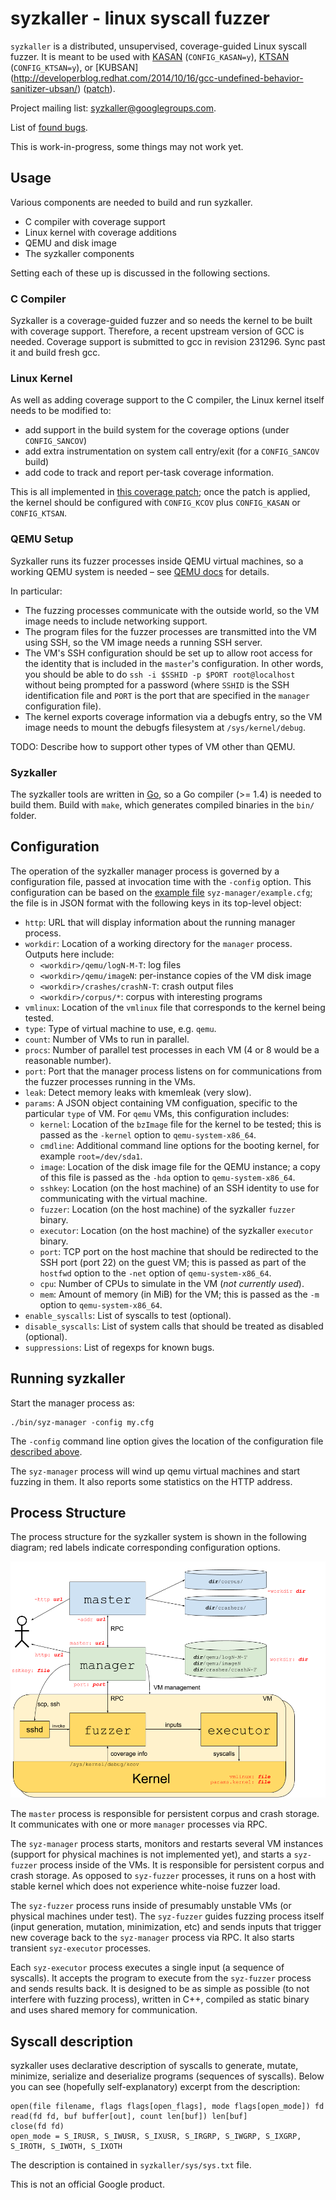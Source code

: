 # syzkaller - linux syscall fuzzer

`syzkaller` is a distributed, unsupervised, coverage-guided Linux syscall fuzzer.
It is meant to be used with [KASAN](https://www.kernel.org/doc/Documentation/kasan.txt) (`CONFIG_KASAN=y`),
[KTSAN](https://github.com/google/ktsan) (`CONFIG_KTSAN=y`),
or [KUBSAN] (http://developerblog.redhat.com/2014/10/16/gcc-undefined-behavior-sanitizer-ubsan/) ([patch](https://lkml.org/lkml/2014/10/20/181)).

Project mailing list: [syzkaller@googlegroups.com](https://groups.google.com/forum/#!forum/syzkaller).

List of [found bugs](https://github.com/google/syzkaller/wiki/Found-Bugs).

This is work-in-progress, some things may not work yet.

## Usage

Various components are needed to build and run syzkaller.

 - C compiler with coverage support
 - Linux kernel with coverage additions
 - QEMU and disk image
 - The syzkaller components

Setting each of these up is discussed in the following sections.

### C Compiler

Syzkaller is a coverage-guided fuzzer and so needs the kernel to be built with coverage support.
Therefore, a recent upstream version of GCC is needed. Coverage support is submitted to gcc in
revision 231296. Sync past it and build fresh gcc.

### Linux Kernel

As well as adding coverage support to the C compiler, the Linux kernel itself needs to be modified
to:
 - add support in the build system for the coverage options (under `CONFIG_SANCOV`)
 - add extra instrumentation on system call entry/exit (for a `CONFIG_SANCOV` build)
 - add code to track and report per-task coverage information.

This is all implemented in [this coverage patch](https://github.com/dvyukov/linux/commits/kcov);
once the patch is applied, the kernel should be configured with `CONFIG_KCOV` plus `CONFIG_KASAN`
or `CONFIG_KTSAN`.

### QEMU Setup

Syzkaller runs its fuzzer processes inside QEMU virtual machines, so a working QEMU system is needed
&ndash; see [QEMU docs](http://wiki.qemu.org/Manual) for details.

In particular:

 - The fuzzing processes communicate with the outside world, so the VM image needs to include
   networking support.
 - The program files for the fuzzer processes are transmitted into the VM using SSH, so the VM image
   needs a running SSH server.
 - The VM's SSH configuration should be set up to allow root access for the identity that is
   included in the `master`'s configuration.  In other words, you should be able to do `ssh -i
   $SSHID -p $PORT root@localhost` without being prompted for a password (where `SSHID` is the SSH
   identification file and `PORT` is the port that are specified in the `manager` configuration
   file).
 - The kernel exports coverage information via a debugfs entry, so the VM image needs to mount
   the debugfs filesystem at `/sys/kernel/debug`.

TODO: Describe how to support other types of VM other than QEMU.

### Syzkaller

The syzkaller tools are written in [Go](https://golang.org), so a Go compiler (>= 1.4) is needed
to build them.  Build with `make`, which generates compiled binaries in the `bin/` folder.

## Configuration

The operation of the syzkaller manager process is governed by a configuration file, passed at
invocation time with the `-config` option.  This configuration can be based on the
[example file](manager/example.cfg) `syz-manager/example.cfg`; the file is in JSON format with the
following keys in its top-level object:

 - `http`: URL that will display information about the running manager process.
 - `workdir`: Location of a working directory for the `manager` process. Outputs here include:
     - `<workdir>/qemu/logN-M-T`: log files
     - `<workdir>/qemu/imageN`: per-instance copies of the VM disk image
     - `<workdir>/crashes/crashN-T`: crash output files
     - `<workdir>/corpus/*`: corpus with interesting programs
 - `vmlinux`: Location of the `vmlinux` file that corresponds to the kernel being tested.
 - `type`: Type of virtual machine to use, e.g. `qemu`.
 - `count`: Number of VMs to run in parallel.
 - `procs`: Number of parallel test processes in each VM (4 or 8 would be a reasonable number).
 - `port`: Port that the manager process listens on for communications from the
   fuzzer processes running in the VMs.
 - `leak`: Detect memory leaks with kmemleak (very slow).
 - `params`: A JSON object containing VM configuation, specific to the particular `type` of VM. For
   `qemu` VMs, this configuration includes:
      - `kernel`: Location of the `bzImage` file for the kernel to be tested; this is passed as the
        `-kernel` option to `qemu-system-x86_64`.
      - `cmdline`: Additional command line options for the booting kernel, for example `root=/dev/sda1`.
      - `image`: Location of the disk image file for the QEMU instance; a copy of this file is passed as the
        `-hda` option to `qemu-system-x86_64`.
      - `sshkey`: Location (on the host machine) of an SSH identity to use for communicating with
        the virtual machine.
      - `fuzzer`: Location (on the host machine) of the syzkaller `fuzzer` binary.
      - `executor`: Location (on the host machine) of the syzkaller `executor` binary.
      - `port`: TCP port on the host machine that should be redirected to the SSH port (port 22) on
        the guest VM; this is passed as part of the `hostfwd` option to the `-net` option of
        `qemu-system-x86_64`.
      - `cpu`: Number of CPUs to simulate in the VM (*not currently used*).
      - `mem`: Amount of memory (in MiB) for the VM; this is passed as the `-m` option to
        `qemu-system-x86_64`.
 - `enable_syscalls`: List of syscalls to test (optional).
 - `disable_syscalls`: List of system calls that should be treated as disabled (optional).
 - `suppressions`: List of regexps for known bugs.


## Running syzkaller

Start the manager process as:
```
./bin/syz-manager -config my.cfg
```

The `-config` command line option gives the location of the configuration file
[described above](configuration).

The `syz-manager` process will wind up qemu virtual machines and start fuzzing in them.
It also reports some statistics on the HTTP address.


## Process Structure

The process structure for the syzkaller system is shown in the following diagram; red labels
indicate corresponding configuration options.

![Process structure for syzkaller](structure.png?raw=true)

The `master` process is responsible for persistent corpus and crash storage.
It communicates with one or more `manager` processes via RPC.

The `syz-manager` process starts, monitors and restarts several VM instances (support for
physical machines is not implemented yet), and starts a `syz-fuzzer` process inside of the VMs.
It is responsible for persistent corpus and crash storage. As opposed to `syz-fuzzer` processes,
it runs on a host with stable kernel which does not experience white-noise fuzzer load.

The `syz-fuzzer` process runs inside of presumably unstable VMs (or physical machines under test).
The `syz-fuzzer` guides fuzzing process itself (input generation, mutation, minimization, etc)
and sends inputs that trigger new coverage back to the `syz-manager` process via RPC.
It also starts transient `syz-executor` processes.

Each `syz-executor` process executes a single input (a sequence of syscalls).
It accepts the program to execute from the `syz-fuzzer` process and sends results back.
It is designed to be as simple as possible (to not interfere with fuzzing process),
written in C++, compiled as static binary and uses shared memory for communication.

## Syscall description

syzkaller uses declarative description of syscalls to generate, mutate, minimize,
serialize and deserialize programs (sequences of syscalls). Below you can see
(hopefully self-explanatory) excerpt from the description:

```
open(file filename, flags flags[open_flags], mode flags[open_mode]) fd
read(fd fd, buf buffer[out], count len[buf]) len[buf]
close(fd fd)
open_mode = S_IRUSR, S_IWUSR, S_IXUSR, S_IRGRP, S_IWGRP, S_IXGRP, S_IROTH, S_IWOTH, S_IXOTH
```

The description is contained in `syzkaller/sys/sys.txt` file.

This is not an official Google product.
